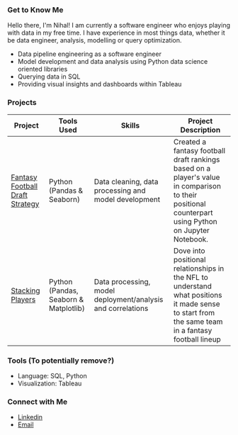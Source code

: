 ### Get to Know Me

Hello there, I'm Nihal! I am currently a software engineer who enjoys playing with data in my free time. I have experience in most things data, whether it be data engineer, analysis, modelling or query optimization.

- Data pipeline engineering as a software engineer
- Model development and data analysis using Python data science oriented libraries
- Querying data in SQL
- Providing visual insights and dashboards within Tableau


### Projects
| Project | Tools Used | Skills | Project Description | 
|---|---|---|---|
|[Fantasy Football Draft Strategy](https://github.com/NihalSidhu/Value-Over-Replacement-FF-Strategy)|Python (Pandas & Seaborn)|Data cleaning, data processing and model development| Created a fantasy football draft rankings based on a player's value in comparison to their positional counterpart using Python on Jupyter Notebook.|
|[Stacking Players](https://github.com/NihalSidhu/Stacking-Players)|Python (Pandas, Seaborn & Matplotlib)|Data processing, model deployment/analysis and correlations| Dove into positional relationships in the NFL to understand what positions it made sense to start from the same team in a fantasy football lineup|

### Tools (To potentially remove?)

- Language: SQL, Python
- Visualization: Tableau

### Connect with Me

- [Linkedin](https://www.linkedin.com/in/nihal-sidhu/)
- [Email](nihalsidhu1@gmail.com)

<!--
**NihalSidhu/NihalSidhu** is a ✨ _special_ ✨ repository because its `README.md` (this file) appears on your GitHub profile.

Here are some ideas to get you started:

- 🔭 I’m currently working on ...
- 🌱 I’m currently learning ...
- 👯 I’m looking to collaborate on ...
- 🤔 I’m looking for help with ...
- 💬 Ask me about ...
- 📫 How to reach me: ...
- 😄 Pronouns: ...
- ⚡ Fun fact: ...
-->
